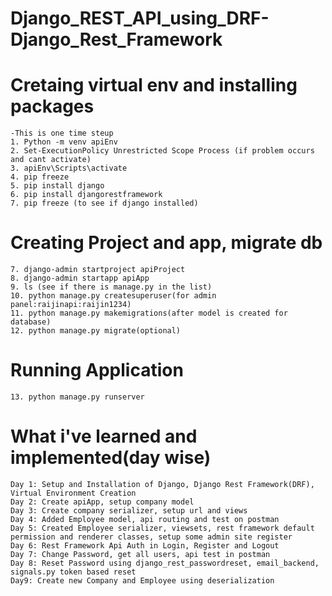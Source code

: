 # Django_REST_API_using_DRF-Django_Rest_Framework

# Cretaing virtual env and installing packages
    -This is one time steup
    1. Python -m venv apiEnv
    2. Set-ExecutionPolicy Unrestricted Scope Process (if problem occurs and cant activate)
    3. apiEnv\Scripts\activate
    4. pip freeze
    5. pip install django
    6. pip install djangorestframework
    7. pip freeze (to see if django installed)

# Creating Project and app, migrate db
    7. django-admin startproject apiProject
    8. django-admin startapp apiApp 
    9. ls (see if there is manage.py in the list)
    10. python manage.py createsuperuser(for admin panel:raijinapi:raijin1234)
    11. python manage.py makemigrations(after model is created for database)
    12. python manage.py migrate(optional)

# Running Application
    13. python manage.py runserver


# What i've learned and implemented(day wise)
    Day 1: Setup and Installation of Django, Django Rest Framework(DRF), Virtual Environment Creation
    Day 2: Create apiApp, setup company model
    Day 3: Create company serializer, setup url and views
    Day 4: Added Employee model, api routing and test on postman
    Day 5: Created Employee serializer, viewsets, rest framework default permission and renderer classes, setup some admin site register
    Day 6: Rest Framework Api Auth in Login, Register and Logout
    Day 7: Change Password, get all users, api test in postman
    Day 8: Reset Password using django_rest_passwordreset, email_backend, signals.py token based reset
    Day9: Create new Company and Employee using deserialization
